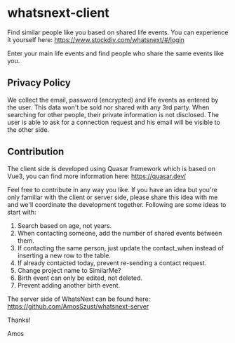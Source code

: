 # whatsnext-client
Find similar people like you based on shared life events.
You can experience it yourself here: https://www.stockdiv.com/whatsnext/#/login

Enter your main life events and find people who share the same events like you.

## Privacy Policy
We collect the email, password (encrypted) and life events as entered by the user. This data won't be sold nor shared with any 3rd party. When searching for other people, their private information is not disclosed. The user is able to ask for a connection request and his email will be visible to the other side.

## Contribution
The client side is developed using Quasar framework which is based on Vue3, you can find more information here: https://quasar.dev/

Feel free to contribute in any way you like. If you have an idea but you're only familiar with the client or server side, please share this idea with me and we'll coordinate the development together. Following are some ideas to start with:
1. Search based on age, not years.
2. When contacting someone, add the number of shared events between them.
3. If contacting the same person, just update the contact_when instead of inserting a new row to the table.
4. If already contacted today, prevent re-sending a contact request.
5. Change project name to SimilarMe?
6. Birth event can only be edited, not deleted.
7. Prevent adding another birth event.

The server side of WhatsNext can be found here: https://github.com/AmosSzust/whatsnext-server

Thanks!

Amos
